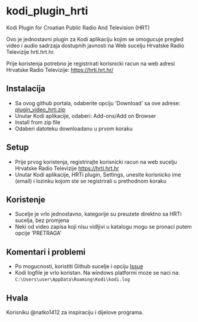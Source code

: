 # kodi_plugin_hrti
Kodi Plugin for Croatian Public Radio And Television (HRT)

Ovo je jednostavni plugin za Kodi aplikaciju kojim se omogucuje pregled video i audio sadrzaja
dostupnih javnosti na Web sucelju Hrvatske Radio Televizije hrti.hrt.hr.

Prije koristenja potrebno je registrirati korisnicki racun na web adresi Hrvatske Radio Televizije: https://hrti.hrt.hr/


## Instalacija

* Sa ovog github portala, odaberite opciju 'Download' sa ove adrese: [plugin_video_hrti.zip](plugin_video_hrti.zip)
* Unutar Kodi aplikacije, odaberi: Add-ons/Add on Browser
* Install from zip file
* Odaberi datoteku downloadanu u prvom koraku

## Setup
* Prije prvog koristenja, registrirajte korisnicki racun na web sucelju Hrvatske Radio Televizije https://hrti.hrt.hr
* Unutar Kodi aplikacije, HRTi plugin, Settings, unesite korisnicko ime (email) i lozinku kojom ste se registrirali u prethodnom koraku

## Koristenje
* Sucelje je vrlo jednostavno, kategorije su preuzete direktno sa HRTi sucelja, bez promjena
* Neki od video zapisa koji nisu vidljivi u katalogu mogu se pronaci putem opcije 'PRETRAGA'


## Komentari i problemi
* Po mogucnosti, koristiti Github sucelje i opciju [Issue](/../../issues)
* Kodi logfile je vrlo koristan. Na windows platformi moze se naci na: `C:\Users\user\AppData\Roaming\Kodi\kodi.log`


## Hvala
Korisniku @natko1412 za inspiraciju i dijelove programa.

